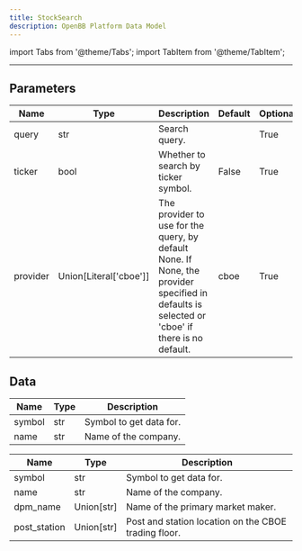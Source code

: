 ```yaml
---
title: StockSearch
description: OpenBB Platform Data Model
---
```



import Tabs from '@theme/Tabs';
import TabItem from '@theme/TabItem';


---

## Parameters

<Tabs>
<TabItem value="standard" label="Standard">

| Name | Type | Description | Default | Optional |
| ---- | ---- | ----------- | ------- | -------- |
| query | str | Search query. |  | True |
| ticker | bool | Whether to search by ticker symbol. | False | True |
| provider | Union[Literal['cboe']] | The provider to use for the query, by default None. If None, the provider specified in defaults is selected or 'cboe' if there is no default. | cboe | True |
</TabItem>

</Tabs>

## Data

<Tabs>
<TabItem value="standard" label="Standard">

| Name | Type | Description |
| ---- | ---- | ----------- |
| symbol | str | Symbol to get data for. |
| name | str | Name of the company. |
</TabItem>

<TabItem value='cboe' label='cboe'>

| Name | Type | Description |
| ---- | ---- | ----------- |
| symbol | str | Symbol to get data for. |
| name | str | Name of the company. |
| dpm_name | Union[str] | Name of the primary market maker. |
| post_station | Union[str] | Post and station location on the CBOE trading floor. |
</TabItem>

</Tabs>

